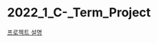 # 2022_1_C-_Term_Project
[프로젝트 설명](https://github.com/cux-maks/University/tree/main/2022%202%ED%95%99%EB%85%84%201%ED%95%99%EA%B8%B0%20%EA%B3%BC%EC%A0%9C/Term_Project)
